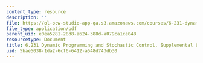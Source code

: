 ```yaml
---
content_type: resource
description: ''
file: https://ol-ocw-studio-app-qa.s3.amazonaws.com/courses/6-231-dynamic-programming-and-stochastic-control-fall-2015/5bae50381da26cf66412a548d743db30_MIT6_231F15_lec6.pdf
file_type: application/pdf
parent_uid: e0ea5281-28d8-a624-388d-a079ca1ce048
resourcetype: Document
title: 6.231 Dynamic Programming and Stochastic Control, Supplemental Lecture 6
uid: 5bae5038-1da2-6cf6-6412-a548d743db30
---
```

